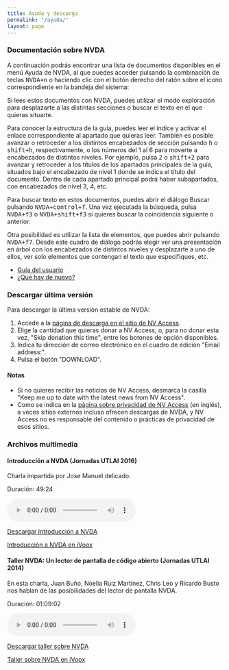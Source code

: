 ```yaml
---
title: Ayuda y descarga
permalink: "/ayuda/"
layout: page
---
```


### Documentación sobre NVDA

A continuación podrás encontrar una lista de documentos disponibles en el menú Ayuda de NVDA, al que puedes acceder pulsando la combinación de teclas <kbd>NVDA+n</kbd> o haciendo clic con el botón derecho del ratón sobre el icono correspondiente en la bandeja del sistema:

Si lees estos documentos con NVDA, puedes utilizar el modo exploración para desplazarte a las distintas secciones o buscar el texto en el que quieras situarte.

Para conocer la estructura de la guía, puedes leer el índice y activar el enlace correspondiente al apartado que quieras leer.
También es posible avanzar o retroceder a los distintos encabezados de sección pulsando <kbd>h</kbd> o <kbd>shift+h</kbd>, respectivamente, o los números del 1 al 6 para moverte a encabezados de distintos niveles. Por ejemplo, pulsa <kbd>2</kbd> o <kbd>shift+2</kbd> para avanzar y retroceder a los títulos de los apartados principales de la guía, situados bajo el encabezado de nivel 1 donde se indica el título del documento. Dentro de cada apartado principal podrá haber subapartados, con encabezados de nivel 3, 4, etc.

Para buscar texto en estos documentos, puedes abrir el diálogo Buscar pulsando <kbd>NVDA+control+f</kbd>. Una vez ejecutada la búsqueda, pulsa <kbd>NVDA+f3</kbd> o <kbd>NVDA+shift+f3</kbd> si quieres buscar la coincidencia siguiente o anterior.

Otra posibilidad es utilizar la lista de elementos, que puedes abrir pulsando <kbd>NVDA+f7</kbd>. Desde este cuadro de diálogo podrás elegir ver una presentación en árbol con los encabezados de distintos niveles y desplazarte a uno de ellos, ver solo elementos que contengan el texto que especifiques, etc.

* [Guía del usuario](/userGuide.html)
* [¿Qué hay de nuevo?](/changes.html)

### Descargar última versión ###

Para descargar la última versión estable de NVDA:

1. Accede a la [página de descarga en el sitio de NV Access](https://www.nvaccess.org/download/).
2. Elige la cantidad que quieras donar a NV Access, o, para no donar esta vez, "Skip donation this time", entre los botones de opción disponibles.
3. Indica tu dirección de correo electrónico en el cuadro de edición "Email address:".
4. Pulsa el botón "DOWNLOAD".

#### Notas ####

* Si no quieres recibir las noticias de NV Access, desmarca la casilla "Keep me up to date with the latest news from NV Access".
* Como se indica en la [página sobre privacidad de NV Access](https://www.nvaccess.org/privacy/) (en inglés), a veces sitios externos incluso ofrecen descargas de NVDA, y NV Access no es responsable del contenido o prácticas de privacidad de esos sitios.


### Archivos multimedia

#### Introducción a NVDA (Jornadas UTLAI 2016)

Charla impartida por Jose Manuel delicado.

Duración: 49:24

<audio controls src="http://www.utlai.org/wp-content/uploads/2016/12/06nvda.mp3">
Tu navegador no admite la reproducción de este podcast.
</audio>

[Descargar Introducción a NVDA](http://www.utlai.org/wp-content/uploads/2016/12/06nvda.mp3)

[Introducción a NVDA en iVoox](http://www.ivoox.com/15036522)

####  Taller NVDA: Un lector de pantalla de código abierto (Jornadas UTLAI 2014)

En esta charla, Juan Buño, Noelia Ruiz Martínez, Chris Leo y Ricardo Busto nos hablan de las posibilidades del lector de pantalla NVDA.

Duración: 01:09:02

<audio controls src="http://www.utlai.org/wp-content/uploads/2014/12/15_nvda.mp3">
Tu navegador no admite la reproducción de este podcast.
</audio>

[Descargar taller sobre NVDA](http://www.utlai.org/wp-content/uploads/2014/12/15_nvda.mp3)

[Taller sobre NVDA en iVoox](https://www.ivoox.com/nvda-lector-pantallas-codigo-abierto-audios-mp3_rf_3912332_1.html)
